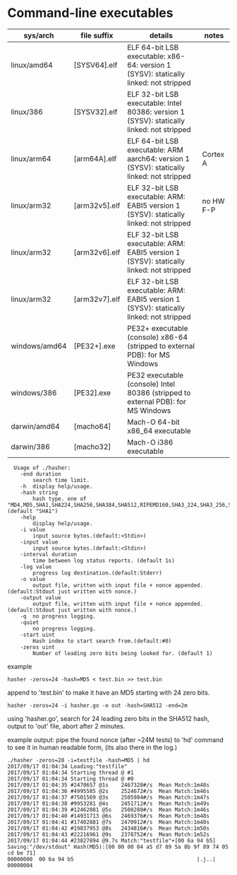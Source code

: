 # Command-line executables

|  sys/arch     |   file suffix      |           details                                                                         |    notes       |
|---------------|--------------------|-------------------------------------------------------------------------------------------|----------------|
| linux/amd64   | [SYSV64].elf       | ELF 64-bit LSB executable: x86-64: version 1 (SYSV): statically linked: not stripped      |                |
| linux/386     | [SYSV32].elf       | ELF 32-bit LSB executable: Intel 80386: version 1 (SYSV): statically linked: not stripped |                |
| linux/arm64   | [arm64A].elf       | ELF 64-bit LSB executable: ARM aarch64: version 1 (SYSV): statically linked: not stripped |   Cortex A     |
| linux/arm32   | [arm32v5].elf      | ELF 32-bit LSB executable: ARM: EABI5 version 1 (SYSV): statically linked: not stripped   |   no HW F-P    |
| linux/arm32   | [arm32v6].elf      | ELF 32-bit LSB executable: ARM: EABI5 version 1 (SYSV): statically linked: not stripped   |   		      |
| linux/arm32   | [arm32v7].elf      | ELF 32-bit LSB executable: ARM: EABI5 version 1 (SYSV): statically linked: not stripped   |  	          |
| windows/amd64 | [PE32+].exe        | PE32+ executable (console) x86-64 (stripped to external PDB): for MS Windows              |                |
| windows/386   | [PE32].exe         | PE32 executable (console) Intel 80386 (stripped to external PDB): for MS Windows          |                |
| darwin/amd64  | [macho64]          | Mach-O 64-bit x86_64 executable                                                           |                |
| darwin/386    | [macho32]          | Mach-O i386 executable                                                                    |                |

```
  Usage of ./hasher:
    -end duration
        search time limit.
    -h	display help/usage.
    -hash string
        hash type. one of "MD4,MD5,SHA1,SHA224,SHA256,SHA384,SHA512,RIPEMD160,SHA3_224,SHA3_256,SHA3_384,SHA3_512,SHA512_224,SHA512_256" (default "SHA1")
    -help
        display help/usage.
    -i value
        input source bytes.(default:<Stdin>)
    -input value
        input source bytes.(default:<Stdin>)
    -interval duration
        time between log status reports. (default 1s)
    -log value
        progress log destination.(default:Stderr)
    -o value
        output file, written with input file + nonce appended.(default:Stdout just written with nonce.)
    -output value
        output file, written with input file + nonce appended.(default:Stdout just written with nonce.)
    -q	no progress logging.
    -quiet
        no progress logging.
    -start uint
        Hash index to start search from.(default:#0)
    -zeros uint
        Number of leading zero bits being looked for. (default 1)
```    	
 
example   	
   	
```
hasher -zeros=24 -hash=MD5 < test.bin >> test.bin
```
append to 'test.bin' to make it have an MD5 starting with 24 zero bits.

```
hasher -zeros=24 -i hasher.go -o out -hash=SHA512 -end=2m
```
using 'hasher.go', search for 24 leading zero bits in the SHA512 hash, output to 'out' file, abort after 2 minutes.


example output: pipe the found nonce (after ~24M tests) to 'hd' command to see it in human readable form, (its also there in the log.)
```
./hasher -zeros=28 -i=testfile -hash=MD5 | hd
2017/09/17 01:04:34 Loading:"testfile"
2017/09/17 01:04:34 Starting thread @ #1
2017/09/17 01:04:34 Starting thread @ #0
2017/09/17 01:04:35 #2470657 @1s	2467328#/s	Mean Match:1m48s
2017/09/17 01:04:36 #4995585 @2s	2524672#/s	Mean Match:1m46s
2017/09/17 01:04:37 #7501569 @3s	2505984#/s	Mean Match:1m47s
2017/09/17 01:04:38 #9953281 @4s	2451712#/s	Mean Match:1m49s
2017/09/17 01:04:39 #12462081 @5s	2508288#/s	Mean Match:1m46s
2017/09/17 01:04:40 #14931713 @6s	2469376#/s	Mean Match:1m48s
2017/09/17 01:04:41 #17402881 @7s	2470912#/s	Mean Match:1m48s
2017/09/17 01:04:42 #19837953 @8s	2434816#/s	Mean Match:1m50s
2017/09/17 01:04:43 #22216961 @9s	2378752#/s	Mean Match:1m52s
2017/09/17 01:04:44 #23827894 @9.7s	Match:"testfile"+[00 6a 94 b5] Saving:"/dev/stdout" Hash(MD5):[00 00 00 04 a5 d7 89 5a 8b 9f 89 74 05 cd be 71]
00000000  00 6a 94 b5                                       |.j..|
00000004
```


